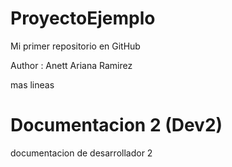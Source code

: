 # ProyectoEjemplo
Mi primer repositorio en GitHub

Author : Anett Ariana Ramirez 

mas lineas

# Documentacion 2 (Dev2)
documentacion de desarrollador 2